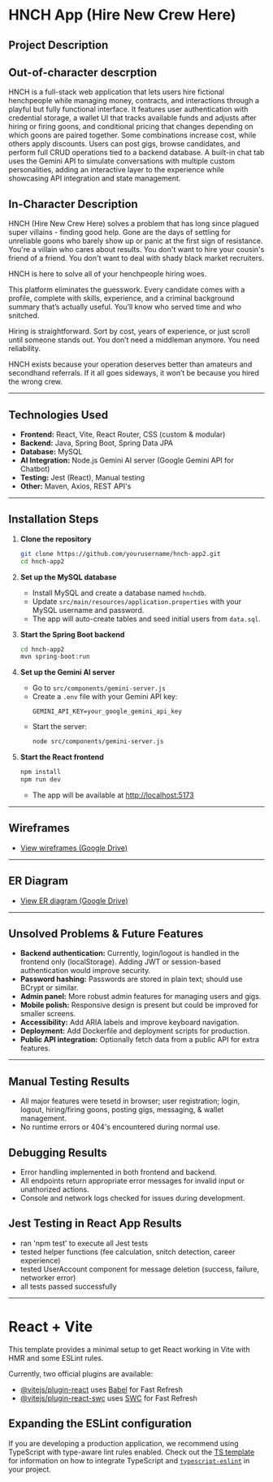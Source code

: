 # HNCH App (Hire New Crew Here)

## Project Description

## Out-of-character descrption
HNCH is a full-stack web application that lets users hire fictional henchpeople while managing money, contracts, and interactions through a playful but fully functional interface. It features user authentication with credential storage, a wallet UI that tracks available funds and adjusts after hiring or firing goons, and conditional pricing that changes depending on which goons are paired together. Some combinations increase cost, while others apply discounts. Users can post gigs, browse candidates, and perform full CRUD operations tied to a backend database. A built-in chat tab uses the Gemini API to simulate conversations with multiple custom personalities, adding an interactive layer to the experience while showcasing API integration and state management.

## In-Character Description
HNCH (Hire New Crew Here) solves a problem that has long since plagued super villains - finding good help. Gone are the days of settling for unreliable goons who barely show up or panic at the first sign of resistance. You're a villain who cares about results. You don't want to hire your cousin's friend of a friend. You don't want to deal with shady black market recruiters.

HNCH is here to solve all of your henchpeople hiring woes.

This platform eliminates the guesswork. Every candidate comes with a profile, complete with skills, experience, and a criminal background summary that’s actually useful. You’ll know who served time and who snitched.

Hiring is straightforward. Sort by cost, years of experience, or just scroll until someone stands out. You don’t need a middleman anymore. You need reliability.

HNCH exists because your operation deserves better than amateurs and secondhand referrals. If it all goes sideways, it won’t be because you hired the wrong crew.

------

## Technologies Used

- **Frontend:** React, Vite, React Router, CSS (custom & modular)
- **Backend:** Java, Spring Boot, Spring Data JPA
- **Database:** MySQL
- **AI Integration:** Node.js Gemini AI server (Google Gemini API for Chatbot)
- **Testing:** Jest (React), Manual testing
- **Other:** Maven, Axios, REST API's

------

## Installation Steps

1. **Clone the repository**
   ```sh
   git clone https://github.com/yourusername/hnch-app2.git
   cd hnch-app2
   ```

2. **Set up the MySQL database**
   - Install MySQL and create a database named `hnchdb`.
   - Update `src/main/resources/application.properties` with your MySQL username and password.
   - The app will auto-create tables and seed initial users from `data.sql`.

3. **Start the Spring Boot backend**
   ```sh
   cd hnch-app2
   mvn spring-boot:run
   ```

4. **Set up the Gemini AI server**
   - Go to `src/components/gemini-server.js`
   - Create a `.env` file with your Gemini API key:
     ```
     GEMINI_API_KEY=your_google_gemini_api_key
     ```
   - Start the server:
     ```sh
     node src/components/gemini-server.js
     ```

5. **Start the React frontend**
   ```sh
   npm install
   npm run dev
   ```
   - The app will be available at [http://localhost:5173](http://localhost:5173)

------

## Wireframes

- [View wireframes (Google Drive)](https://drive.google.com/file/d/1gG_k6nwxRLm6LEPiEsL46inYkSyeeGXi/view?usp=sharing)

------

## ER Diagram

- [View ER diagram (Google Drive)](https://docs.google.com/document/d/1nNNy5MtXPg8vz8Mj7SaQBxTrZiQ2oGplDOd9HRUoFpY/edit?usp=sharing)

------

## Unsolved Problems & Future Features

- **Backend authentication:** Currently, login/logout is handled in the frontend only (localStorage). Adding JWT or session-based authentication would improve security.
- **Password hashing:** Passwords are stored in plain text; should use BCrypt or similar.
- **Admin panel:** More robust admin features for managing users and gigs.
- **Mobile polish:** Responsive design is present but could be improved for smaller screens.
- **Accessibility:** Add ARIA labels and improve keyboard navigation.
- **Deployment:** Add Dockerfile and deployment scripts for production.
- **Public API integration:** Optionally fetch data from a public API for extra features.

------

## Manual Testing Results
- All major features were tesetd in browser; user registration; login, logout, hiring/firing goons, posting gigs, messaging, & wallet management.
- No runtime errors or 404's encountered during normal use.

## Debugging Results
- Error handling implemented in both frontend and backend.
- All endpoints return appropriate error messages for invalid input or unathorized actions.
- Console and network logs checked for issues during development.

## Jest Testing in React App Results
- ran 'npm test' to execute all Jest tests
- tested helper functions (fee calculation, snitch detection, career experience)
- tested UserAccount component for message deletion (success, failure, networker error)
- all tests passed successfully

------

# React + Vite

This template provides a minimal setup to get React working in Vite with HMR and some ESLint rules.

Currently, two official plugins are available:

- [@vitejs/plugin-react](https://github.com/vitejs/vite-plugin-react/blob/main/packages/plugin-react) uses [Babel](https://babeljs.io/) for Fast Refresh
- [@vitejs/plugin-react-swc](https://github.com/vitejs/vite-plugin-react/blob/main/packages/plugin-react-swc) uses [SWC](https://swc.rs/) for Fast Refresh

## Expanding the ESLint configuration

If you are developing a production application, we recommend using TypeScript with type-aware lint rules enabled. Check out the [TS template](https://github.com/vitejs/vite/tree/main/packages/create-vite/template-react-ts) for information on how to integrate TypeScript and [`typescript-eslint`](https://typescript-eslint.io) in your project.